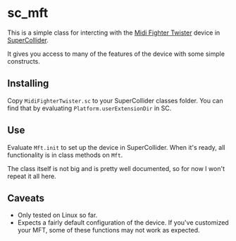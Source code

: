 # sc_mft

This is a simple class for intercting with the [Midi Fighter Twister](https://www.midifighter.com/shop/midi-fighter-twister) device in [SuperCollider](https://supercollider.github.io/).

It gives you access to many of the features of the device with some simple constructs.

## Installing

Copy `MidiFighterTwister.sc` to your SuperCollider classes folder. You can find that by evaluating `Platform.userExtensionDir` in SC.

## Use

Evaluate `Mft.init` to set up the device in SuperCollider. When it's ready, all functionality is in class methods on `Mft`.

The class itself is not big and is pretty well documented, so for now I won't repeat it all here.

## Caveats

- Only tested on Linux so far.
- Expects a fairly default configuration of the device. If you've customized your MFT, some of these functions may not work as expected.
